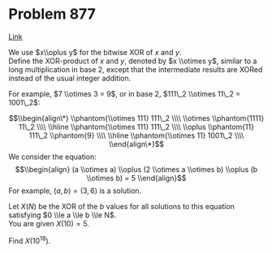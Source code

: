 # Problem 877

[Link](https://projecteuler.net/problem=877)

We use $x\\oplus y$ for the bitwise XOR of $x$ and $y$.  
Define the XOR-product of $x$ and $y$, denoted by $x \\otimes y$, similar to a long multiplication in base $2$, except that the intermediate results are XORed instead of the usual integer addition. 

For example, $7 \\otimes 3 = 9$, or in base $2$, $111\_2 \\otimes 11\_2 = 1001\_2$: 

 $$\\begin{align\*} \\phantom{\\otimes 111} 111\_2 \\\\ \\otimes \\phantom{1111} 11\_2 \\\\ \\hline \\phantom{\\otimes 111} 111\_2 \\\\ \\oplus \\phantom{11} 111\_2 \\phantom{9} \\\\ \\hline \\phantom{\\otimes 11} 1001\_2 \\\\ \\end{align\*}$$We consider the equation:$$\\begin{align} (a \\otimes a) \\oplus (2 \\otimes a \\otimes b) \\oplus (b \\otimes b) = 5 \\end{align}$$For example, $(a, b) = (3, 6)$ is a solution.

Let $X(N)$ be the XOR of the $b$ values for all solutions to this equation satisfying $0 \\le a \\le b \\le N$.  
You are given $X(10)=5$. 

Find $X(10^{18})$.
